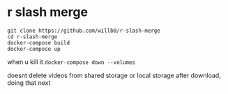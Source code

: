 # r slash merge

```
git clone https://github.com/willb0/r-slash-merge
cd r-slash-merge
docker-compose build
docker-compose up
```

when u kill it
`docker-compose down --volumes`

doesnt delete videos from shared storage or local storage after download, doing that next